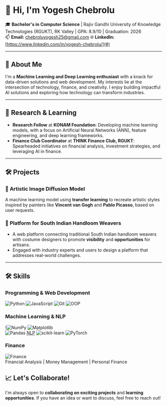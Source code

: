 # 👋 Hi, I'm Yogesh Chebrolu

🎓 **Bachelor's in Computer Science** | Rajiv Gandhi University of Knowledge Technologies (RGUKT), RK Valley | GPA: 8.9/10 | Graduation: 2026  
📫 **Email:** chebroluyogesh25@gmail.com 
🌐 **LinkedIn:** [https://www.linkedin.com/in/yogesh-chebrolu/](#)  

---

## 🚀 About Me

I'm a **Machine Learning and Deep Learning enthusiast** with a knack for data-driven solutions and web development. My interests lie at the intersection of technology, finance, and creativity. I enjoy building impactful AI solutions and exploring how technology can transform industries.

---

## 🔬 Research & Learning

- **Research Fellow** at **KONAM Foundation**: Developing machine learning models, with a focus on Artificial Neural Networks (ANN), feature engineering, and deep learning frameworks.
- **Finance Club Coordinator** at **THINK Finance Club, RGUKT**: Spearheaded initiatives on financial analysis, investment strategies, and leveraging AI in finance.

---

## 🛠️ Projects

### 🎨 **Artistic Image Diffusion Model**
A machine learning model using **transfer learning** to recreate artistic styles inspired by painters like **Vincent van Gogh** and **Pablo Picasso**, based on user requests.

### 🧵 **Platform for South Indian Handloom Weavers**
- A web platform connecting traditional South Indian handloom weavers with costume designers to promote **visibility** and **opportunities** for artisans.
- Engaged with industry experts and users to design a platform that addresses real-world challenges.

---

## 🛠 Skills

### **Programming & Web Development**  
![Python](https://img.shields.io/badge/-Python-3776AB?logo=python&logoColor=white)  ![JavaScript](https://img.shields.io/badge/-JavaScript-F7DF1E?logo=javascript&logoColor=black)  ![Git](https://img.shields.io/badge/-Git-F05032?logo=git&logoColor=white)  ![OOP](https://img.shields.io/badge/-OOP-008C45?logo=java&logoColor=white)

### **Machine Learning & NLP**  
!![NumPy](https://img.shields.io/badge/-NumPy-013243?logo=numpy&logoColor=white)   ![Matplotlib](https://img.shields.io/badge/-Matplotlib-007ACC?logo=python&logoColor=white)  
![Pandas](https://img.shields.io/badge/-Pandas-150458?logo=pandas&logoColor=white) [NLP](https://img.shields.io/badge/-NLP-3E9E9D?logo=elastic&logoColor=white)  ![scikit-learn](https://img.shields.io/badge/-scikit--learn-F7931E?logo=scikit-learn&logoColor=white)  ![PyTorch](https://img.shields.io/badge/-PyTorch-EE4C2C?logo=pytorch&logoColor=white) 


### **Finance**  
![Finance](https://img.shields.io/badge/-Finance-00A1A7?logo=chart&logoColor=white)  
Financial Analysis | Money Management | Personal Finance



## 📈 Let's Collaborate!
I'm always open to **collaborating on exciting projects** and **learning opportunities**. If you have an idea or want to discuss, feel free to reach out!

